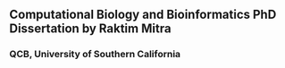 ## Computational Biology and Bioinformatics PhD Dissertation by Raktim Mitra
### QCB, University of Southern California


